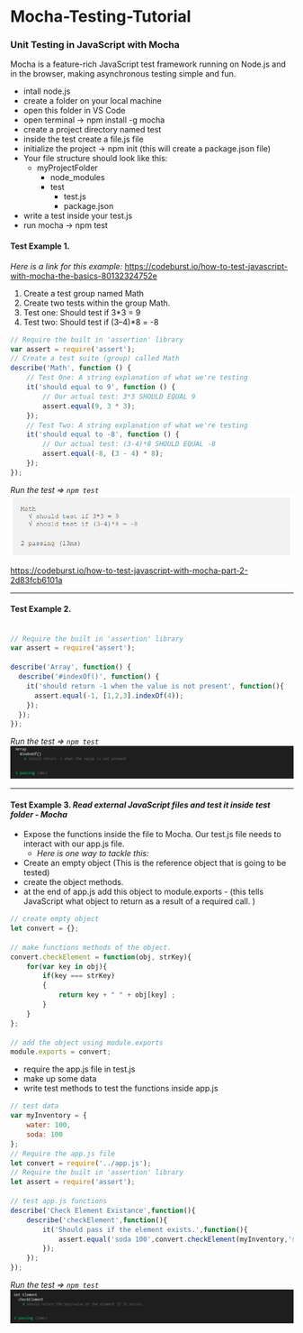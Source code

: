 # Mocha-Testing-Tutorial
### Unit Testing in JavaScript with Mocha
Mocha is a feature-rich JavaScript test framework running on Node.js and in the browser, making asynchronous testing simple and fun.

- intall node.js  
- create a folder on your local machine
- open this folder in VS Code 
- open terminal -> npm install -g mocha
- create a project directory named test
- inside the test create a file.js file
- initialize the project -> npm init (this will create a package.json file)
- Your file structure should look like this:
  * myProjectFolder
    * node_modules
	* test
      * test.js
	  * package.json
- write a test inside your test.js
- run mocha -> npm test

#### Test Example 1.
*Here is a link for this example:* https://codeburst.io/how-to-test-javascript-with-mocha-the-basics-80132324752e
1. Create a test group named Math
2. Create two tests within the group Math.
3. Test one: Should test if 3*3 = 9
4. Test two: Should test if (3–4)*8 = -8
``` JavaScript
// Require the built in 'assertion' library
var assert = require('assert');
// Create a test suite (group) called Math
describe('Math', function () {
    // Test One: A string explanation of what we're testing
    it('should equal to 9', function () {
        // Our actual test: 3*3 SHOULD EQUAL 9
        assert.equal(9, 3 * 3);
    });
    // Test Two: A string explanation of what we're testing
    it('should equal to -8', function () {
        // Our actual test: (3-4)*8 SHOULD EQUAL -8
        assert.equal(-8, (3 - 4) * 8);
    });
});
```
*Run the test => ```npm test```*
![testing result](./images/testResult.png)

https://codeburst.io/how-to-test-javascript-with-mocha-part-2-2d83fcb6101a

---

#### Test Example 2.

``` JavaScript

// Require the built in 'assertion' library
var assert = require('assert');

describe('Array', function() {
  describe('#indexOf()', function() {
    it('should return -1 when the value is not present', function(){
      assert.equal(-1, [1,2,3].indexOf(4));
    });
  });
});
```
*Run the test => ```npm test```*
![testing result](./images/testResult1.png)

---
#### Test Example 3. *Read external JavaScript files and test it inside test folder - Mocha*

- Expose the functions inside the file to Mocha. Our test.js file needs to interact with our app.js file.
  - *Here is one way to tackle this:*
- Create an empty object (This is the reference object that is going to be tested)
- create the object methods.
- at the end of app.js add this object to module.exports - (this tells JavaScript what object to return as a result of a required call. )

``` JavaScript
// create empty object 
let convert = {};

// make functions methods of the object.
convert.checkElement = function(obj, strKey){
    for(var key in obj){
        if(key === strKey)
        {
            return key + " " + obj[key] ;        
        }
    }
};

// add the object using module.exports
module.exports = convert;
```
- require the app.js file in test.js
- make up some data
- write test methods to test the functions inside app.js
``` JavaScript
// test data
var myInventory = {
    water: 100,
    soda: 100
};
// Require the app.js file
let convert = require('../app.js');
// Require the built in 'assertion' library
let assert = require('assert');

// test app.js functions
describe('Check Element Existance',function(){
    describe('checkElement',function(){
        it('Should pass if the element exists.',function(){
            assert.equal('soda 100',convert.checkElement(myInventory,'soda').toString());
        });
    });
});
```
*Run the test => ```npm test```*
![testing result](./images/testResult2.png)
